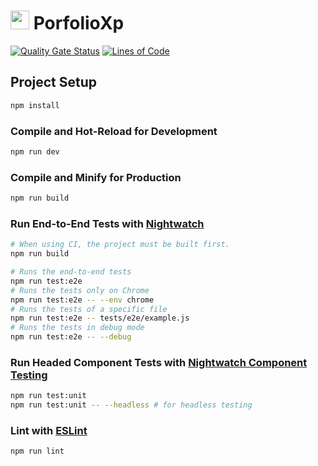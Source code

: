# <img src="https://lh6.googleusercontent.com/proxy/O0jtLgr-_kq0MLNcfc-mNens2PSj9oDn4296O8SgMRO2hv4SrTtKjTZN6iecZPdxD67l6YUk26QL0raQ818tXOioabNh1mYpQxQfHw" width="30px"> PorfolioXp

[![Quality Gate Status](https://sonarqube.rocketegg.systems/api/project_badges/measure?project=PortfolioXp&metric=alert_status&token=sqb_247a1864423bee5f5117a6730e024f2a13232e24)](https://sonarqube.rocketegg.systems/dashboard?id=PortfolioXp)
[![Lines of Code](https://sonarqube.rocketegg.systems/api/project_badges/measure?project=PortfolioXp&metric=ncloc&token=sqb_247a1864423bee5f5117a6730e024f2a13232e24)](https://sonarqube.rocketegg.systems/dashboard?id=PortfolioXp)

## Project Setup

```sh
npm install
```

### Compile and Hot-Reload for Development

```sh
npm run dev
```

### Compile and Minify for Production

```sh
npm run build
```

### Run End-to-End Tests with [Nightwatch](https://nightwatchjs.org/)

```sh
# When using CI, the project must be built first.
npm run build

# Runs the end-to-end tests
npm run test:e2e
# Runs the tests only on Chrome
npm run test:e2e -- --env chrome
# Runs the tests of a specific file
npm run test:e2e -- tests/e2e/example.js
# Runs the tests in debug mode
npm run test:e2e -- --debug
```
    
### Run Headed Component Tests with [Nightwatch Component Testing](https://nightwatchjs.org/guide/component-testing/introduction.html)
  
```sh
npm run test:unit
npm run test:unit -- --headless # for headless testing
```

### Lint with [ESLint](https://eslint.org/)

```sh
npm run lint
```
